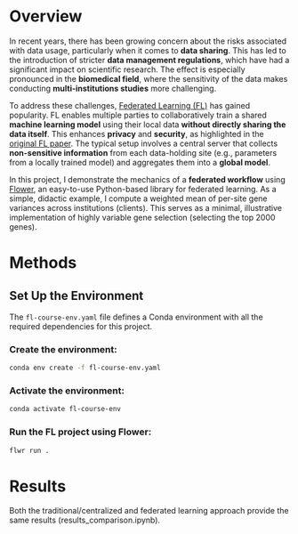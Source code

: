 
# Overview

In recent years, there has been growing concern about the risks associated with data usage, particularly when it comes to **data sharing**. This has led to the introduction of stricter **data management regulations**, which have had a significant impact on scientific research. The effect is especially pronounced in the **biomedical field**, where the sensitivity of the data makes conducting **multi-institutions studies** more challenging.

To address these challenges, [Federated Learning (FL)](https://en.wikipedia.org/wiki/Federated_learning) has gained popularity. FL enables multiple parties to collaboratively train a shared **machine learning model** using their local data **without directly sharing the data itself**. This enhances **privacy** and **security**, as highlighted in the [original FL paper](https://arxiv.org/pdf/1602.05629). The typical setup involves a central server that collects **non-sensitive information** from each data-holding site (e.g., parameters from a locally trained model) and aggregates them into a **global model**.

In this project, I demonstrate the mechanics of a **federated workflow** using [Flower](https://flower.ai/), an easy-to-use Python-based library for federated learning. As a simple, didactic example, I compute a weighted mean of per-site gene variances across institutions (clients). This serves as a minimal, illustrative implementation of highly variable gene selection (selecting the top 2000 genes).

# Methods


## Set Up the Environment

The `fl-course-env.yaml` file defines a Conda environment with all the required dependencies for this project.

### Create the environment:
```bash
conda env create -f fl-course-env.yaml
```

### Activate the environment:
```bash
conda activate fl-course-env
```

### Run the FL project using Flower:
```bash
flwr run .
```

# Results

Both the traditional/centralized and federated learning approach provide the same results (results_comparison.ipynb).